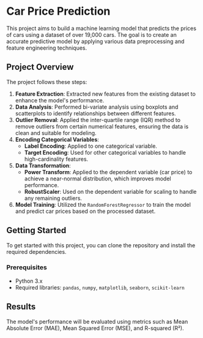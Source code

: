 # Car Price Prediction

This project aims to build a machine learning model that predicts the prices of cars using a dataset of over 19,000 cars. The goal is to create an accurate predictive model by applying various data preprocessing and feature engineering techniques.

## Project Overview

The project follows these steps:

1. **Feature Extraction**: Extracted new features from the existing dataset to enhance the model's performance.
2. **Data Analysis**: Performed bi-variate analysis using boxplots and scatterplots to identify relationships between different features.
3. **Outlier Removal**: Applied the inter-quartile range (IQR) method to remove outliers from certain numerical features, ensuring the data is clean and suitable for modeling.
4. **Encoding Categorical Variables**:
   - **Label Encoding**: Applied to one categorical variable.
   - **Target Encoding**: Used for other categorical variables to handle high-cardinality features.
5. **Data Transformation**:
   - **Power Transform**: Applied to the dependent variable (car price) to achieve a near-normal distribution, which improves model performance.
   - **RobustScaler**: Used on the dependent variable for scaling to handle any remaining outliers.
6. **Model Training**: Utilized the `RandomForestRegressor` to train the model and predict car prices based on the processed dataset.

## Getting Started

To get started with this project, you can clone the repository and install the required dependencies.

### Prerequisites

- Python 3.x
- Required libraries: `pandas`, `numpy`, `matplotlib`, `seaborn`, `scikit-learn`

## Results

The model's performance will be evaluated using metrics such as Mean Absolute Error (MAE), Mean Squared Error (MSE), and R-squared (R²).

